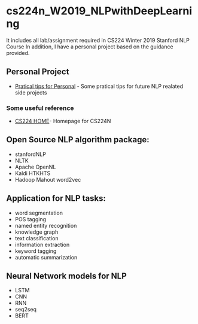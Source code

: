 # cs224n_W2019_NLPwithDeepLearning

It includes all lab/assignment required in CS224 Winter 2019 Stanford NLP Course
In addition, I have a personal project based on the guidance provided.

## Personal Project
* [Pratical tips for Personal](http://web.stanford.edu/class/cs224n/readings/final-project-practical-tips.pdf/) - Some pratical tips for future NLP realated side projects


### Some useful reference
* [CS224 HOME](http://web.stanford.edu/class/cs224n/index.html#schedule/)- Homepage for CS224N

## Open Source NLP algorithm package:
* stanfordNLP
* NLTK
* Apache OpenNL
* Kaldi HTKHTS
* Hadoop Mahout word2vec

## Application for NLP tasks:
* word segmentation
* POS tagging
* named entity recognition
* knowledge graph
* text classification
* information extraction
* keyword tagging
* automatic summarization

## Neural Network models for NLP
* LSTM
* CNN
* RNN
* seq2seq
* BERT